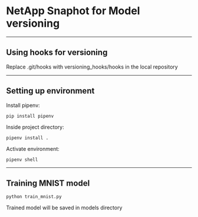 # NetApp Snaphot for Model versioning


___

## Using hooks for versioning
Replace .git/hooks with versioning_hooks/hooks in the local repository
___

## Setting up environment
Install pipenv:

    pip install pipenv

Inside project directory:

    pipenv install .
  
Activate environment:

    pipenv shell
___

## Training MNIST model

    python train_mnist.py
  
Trained model will be saved in models directory
